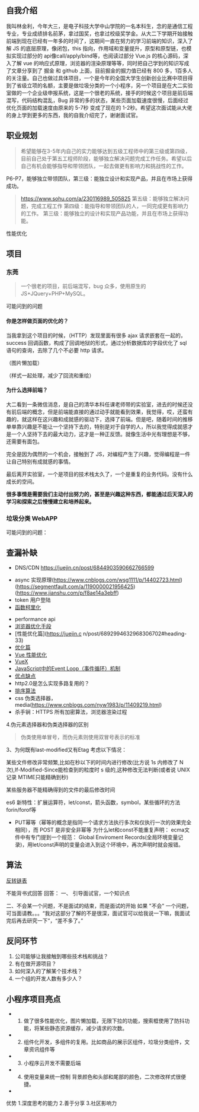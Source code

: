 ## 自我介绍
我叫林金利，今年大三，是电子科技大学中山学院的一名本科生，念的是通信工程专业，专业成绩排名前茅，拿过国奖，也拿过校级奖学金。从大二下学期开始接触前端到现在已经有一年多的时间了，这期间一直在努力的学习前端的知识，深入了解 JS 的底层原理，像闭包，this 指向，作用域和变量提升，原型和原型链，也模拟实现过部分的 api像call/apply/bind等，也阅读过部分 Vue.js 的核心源码，深入了解 vue 的响应式原理，浏览器的渲染原理等等，同时把自己学到的知识写成了文章分享到了 掘金 和 github 上面，目前掘金的掘力值已经有 800 多，1百多人的关注量。自己也做过具体项目，一个是今年的全国大学生创新创业比赛中项目得到了省级立项的名额，主要是做垃圾分类的一个小程序，另一个项目是在大二实验室做的一个企业级申报系统，这是一个很老的系统，接手的时候这个项目是前后端混写，代码结构混乱，Bug 非常的多的状态，某些页面加载速度很慢，后面经过优化页面的加载速度由原来的 5-7秒 变成了现在的 1-2秒。希望这次面试能从大佬的身上学到更多的东西，我的自我介绍完了，谢谢面试官。


## 职业规划
> 希望能够在3-5年内自己的实力能够达到五级工程师中的第三级或第四级，目前自己处于第五工程师阶段，能够独立解决问题完成工作任务。希望以后自己有机会能够指导和带领团队，一起去做更有影响力和挑战性的工作。

P6-P7，能够独立带领团队，第三级：能独立设计和实现产品，并且在市场上获得成功。
> https://www.sohu.com/a/230116989_505825
第五级：能够独立解决问题，完成工程工作
第四级：能指导和带领团队的人，一同完成更有影响力的工作。
第三级：能够独立的设计和实现产品功能，并且在市场上获得功能。


性能优化


## 项目
### 东莞
> 一个很老的项目，前后端混写，bug 众多，使用原生的 JS+JQuery+PHP+MySQL。


可能问到的问题
#### 你是怎样做页面的优化的？
当我拿到这个项目的时候，（HTTP）发现里面有很多 ajax 请求嵌套在一起的，success 回调函数，构成了回调地狱的形式，通过分析数据库的字段优化了 sql 语句的查询，去除了几个不必要 http 请求。


（图片懒加载）


（样式一起处理，减少了回流和重绘）



#### 为什么选择前端？
大二看到一条微信消息，是自己的清华本科任课老师带的实验室，进去的时候还没有前后端的概念，但是前端能直接的通过动手就能看到效果，我觉得，哎，还蛮有趣的，就这样在这兴趣和成就感的驱动下，选择了前端。但是吧，随着时间的推移单单靠兴趣是不能让一个坚持下去的，特别是对于自学的人，所以我觉得成就感才是一个人坚持下去的最大动力，这才是一种正反馈。就像生活中光有理想是不够，还需要有面包。

完全是因为偶然的一个机会，接触到了 JS，对编程产生了兴趣，觉得编程是一件让自己特别有成就感的事情。

最后离开实验室，一个是项目的技术栈太久了，一个是重复的业务代码。没有什么成长的空间。



**很多事情是需要我们主动付出努力的，甚至是兴趣这种东西，都能通过后天深入的学习和探索之后慢慢建立和培养起来。**

### 垃圾分类 WebAPP
可能问到的问题：

## 查漏补缺
<!-- * html -->
<!-- * css(布局双飞翼/圣杯布局) transform -->
<!-- * 知识点先过一遍。 -->
<!-- * symbol，bigint 有什么用 -->
* DNS/CDN  https://juejin.cn/post/6844903590662766599
<!-- * 垃圾回收原理  -->
* async 实现原理(https://www.cnblogs.com/wsg1111/p/14402723.html) (https://segmentfault.com/a/1190000021956425) (https://www.jianshu.com/p/f8ae14a3ebff)
* token 用户登陆
* [函数柯里化](https://juejin.cn/post/6864378349512065038#heading-27)
<!-- * [模块](https://juejin.cn/post/6938581764432461854) -->
* performance api
* [浏览器优化手段](https://juejin.cn/post/6844903758934048781#heading-1)
* [性能优化篇](https://juejin.c n/post/6892994632968306702#heading-33)
* [优化篇](https://juejin.cn/post/6911472693405548557#heading-6)
* [Vue 性能优化](https://juejin.cn/post/6922641008106668045)
* [VueX](https://www.cnblogs.com/LittleStar-/p/9982606.html)
* [JavaScript中的Event Loop（事件循环）机制](https://zhuanlan.zhihu.com/p/33058983)
* [优点缺点](https://zhuanlan.zhihu.com/p/139952856)
* http2.0是怎么实现多路复用的？
* [排序算法](https://juejin.cn/post/6844903902484103182)
* css 伪类选择器，media(https://www.cnblogs.com/nyw1983/p/11409219.html)
* 杀手锏：HTTPS 所有加密算法，浏览器渲染过程

4.伪元素选择器和伪类选择器的区别
> 伪类使用单冒号，而伪元素则使用双冒号表示的标准

3、为何既有last-modified又有Etag
考虑以下情况：

某些文件修改非常频繁,比如在秒以下的时间内进行修改(比方说 1s 内修改了 N 次),If-Modified-Since能检查到的粒度时 s 级的,这种修改无法判断(或者说 UNIX 记录 MTIME只能精确到秒)

某些服务器不能精确得到的文件的最后修改时间


es6 新特性：扩展运算符，let/const，箭头函数，symbol，某些循环的方法 forin/forof等

* PUT幂等（幂等的概念是指同一个请求方法执行多次和仅执行一次的效果完全相同），而 POST 是非安全非幂等
为什么let和const不能重复声明：
ecma文件中有专门提到一个规范：
Global Enviroment Records(全局环境变量记录)，用let/const声明的变量会进入到这个环境中，再次声明时就会报错。

## 算法
[反转链表](https://www.nowcoder.com/practice/75e878df47f24fdc9dc3e400ec6058ca?tpId=117)


不能背书式回答
回答：
一、
引导面试官，一个知识点

二、不会某一个问题，不是面试的结束，而是面试的开始
如果 "不会" 一个问题，可当面请教。。。“我对这部分了解的不是很深，面试官可以给我说一下嘛，我面试完后再去研究一下”，“差不多了。”



## 反问环节
1. 公司能够让我接触到哪些技术栈和挑战？
2. 有在做开源项目？
3. 如何深入的了解某个技术栈？
4. 一个组的开发人数有多少人？


## 小程序项目亮点
* 1. 做了很多性能优化，图片懒加载，无限下拉的功能，搜索框使用了防抖功能，将某些静态资源缓存，减少请求的次数。
* 2. 组件化开发，多组件的复用。比如商品的展示区组件，垃圾分类组件，文章资讯组件等
* 3. 小程序云开发不需要后端
* 4. 使用变量来统一控制 背景颜色和头部和尾部的颜色，二次修改样式很便捷。
* 

优势
1.深度思考的能力 2.善于分享 3.社区影响力